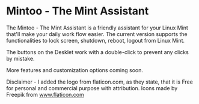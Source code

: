 # Mintoo - The Mint Assistant

The Mintoo - The Mint Assistant is a friendly assistant for your Linux Mint that'll make your daily work flow easier. The current version supports the functionalities to lock screen, shutdown, reboot, logout from Linux Mint.

The buttons on the Desklet work with a double-click to prevent any clicks by mistake.

More features and customization options coming soon.

Disclaimer - I added the logo from flaticon.com, as they state, that it is Free for personal and commercial purpose with attribution.
Icons made by Freepik from www.flaticon.com
